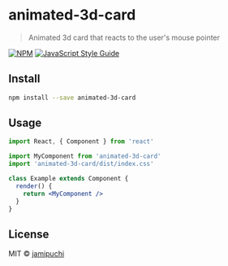 # animated-3d-card

> Animated 3d card that reacts to the user&#x27;s mouse pointer

[![NPM](https://img.shields.io/npm/v/animated-3d-card.svg)](https://www.npmjs.com/package/animated-3d-card) [![JavaScript Style Guide](https://img.shields.io/badge/code_style-standard-brightgreen.svg)](https://standardjs.com)

## Install

```bash
npm install --save animated-3d-card
```

## Usage

```jsx
import React, { Component } from 'react'

import MyComponent from 'animated-3d-card'
import 'animated-3d-card/dist/index.css'

class Example extends Component {
  render() {
    return <MyComponent />
  }
}
```

## License

MIT © [jamipuchi](https://github.com/jamipuchi)
